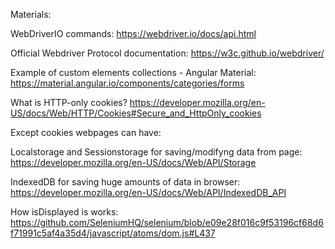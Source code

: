 Materials:

WebDriverIO commands:
https://webdriver.io/docs/api.html

Official Webdriver Protocol documentation:
https://w3c.github.io/webdriver/

Example of custom elements collections - Angular Material:
https://material.angular.io/components/categories/forms

What is HTTP-only cookies?
https://developer.mozilla.org/en-US/docs/Web/HTTP/Cookies#Secure_and_HttpOnly_cookies

Except cookies webpages can have:

Localstorage and Sessionstorage for saving/modifyng data from page:
https://developer.mozilla.org/en-US/docs/Web/API/Storage

IndexedDB for saving huge amounts of data in browser:
https://developer.mozilla.org/en-US/docs/Web/API/IndexedDB_API

How isDisplayed is works:
https://github.com/SeleniumHQ/selenium/blob/e09e28f016c9f53196cf68d6f71991c5af4a35d4/javascript/atoms/dom.js#L437